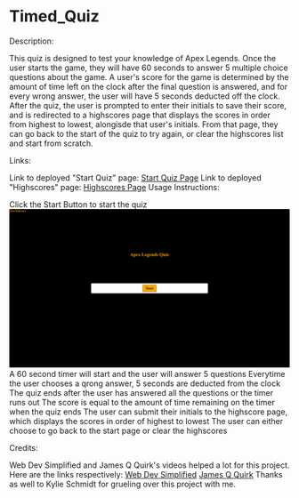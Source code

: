 # Timed_Quiz

Description: 

This quiz is designed to test your knowledge of Apex Legends. Once the user starts the game, they will have 60 seconds to answer 5 multiple choice questions about the game. A user's score for the game is determined by the amount of time left on the clock after the final question is answered, and for every wrong answer, the user will have 5 seconds deducted off the clock. After the quiz, the user is prompted to enter their initials to save their score, and is redirected to a highscores page that displays the scores in order from highest to lowest, alongisde that user's initials. From that page, they can go back to the start of the quiz to try again, or clear the highscores list and start from scratch.

Links:

Link to deployed "Start Quiz" page: [Start Quiz Page](https://elijahflanders96.github.io/Timed_Quiz/index.html)
Link to deployed "Highscores" page: [Highscores Page](https://elijahflanders96.github.io/Timed_Quiz/altindex.html)
Usage Instructions:

Click the Start Button to start the quiz
<img src="ApexQuizStart.png">
A 60 second timer will start and the user will answer 5 questions
Everytime the user chooses a qrong answer, 5 seconds are deducted from the clock
The quiz ends after the user has answered all the questions or the timer runs out
The score is equal to the amount of time remaining on the timer when the quiz ends
The user can submit their initials to the highscore page, which displays the scores in order of highest to lowest
The user can either choose to go back to the start page or clear the highscores


Credits:

Web Dev Simplified and James Q Quirk's videos helped a lot for this project. Here are the links respectively:
[Web Dev Simplified](https://www.youtube.com/watch?v=riDzcEQbX6k)
[James Q Quirk](https://www.youtube.com/watch?v=jfOv18lCMmw)
Thanks as well to Kylie Schmidt for grueling over this project with me.

